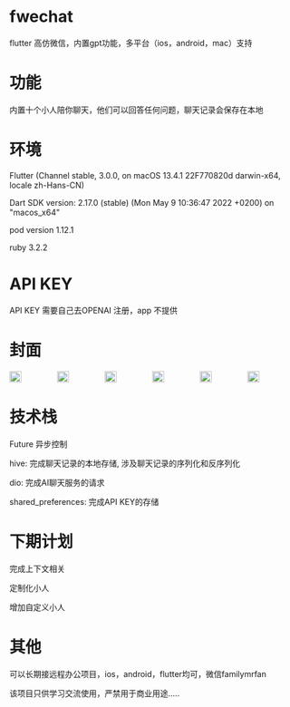 # fwechat
flutter 高仿微信，内置gpt功能，多平台（ios，android，mac）支持

# 功能
内置十个小人陪你聊天，他们可以回答任何问题，聊天记录会保存在本地

# 环境
Flutter (Channel stable, 3.0.0, on macOS 13.4.1 22F770820d darwin-x64, locale zh-Hans-CN)

Dart SDK version: 2.17.0 (stable) (Mon May 9 10:36:47 2022 +0200) on "macos_x64"

pod version 1.12.1

ruby 3.2.2

# API KEY
API KEY 需要自己去OPENAI 注册，app 不提供

# 封面
<div style="display:flex;">
    <img src="https://github.com/hzfanfei/fwechat/assets/46393998/1c05cb1e-478e-4f72-b2ff-be6bbb028288" style="width:25%;" />
    <img src="https://github.com/hzfanfei/fwechat/assets/46393998/def61db3-14cd-4adf-ab5a-cb93375fd9f0" style="width:25%;" />
    <img src="https://github.com/hzfanfei/fwechat/assets/46393998/f7f19152-3964-48c4-ab0b-899c6d546ce3" style="width:25%;" />
    <img src="https://github.com/hzfanfei/fwechat/assets/46393998/10e436f1-bb73-4427-8bd8-e26e79324b38" style="width:25%;" />
    <img src="https://github.com/hzfanfei/fwechat/assets/46393998/5703f7cf-8ecb-41cc-8e59-c9049e4a36de" style="width:25%;" />
    <img src="https://github.com/hzfanfei/fwechat/assets/46393998/77dd52fb-ca1d-43cf-95c3-da4ffe69b5bc" style="width:25%;" />
</div>

# 技术栈
Future 异步控制

hive: 完成聊天记录的本地存储, 涉及聊天记录的序列化和反序列化

dio: 完成AI聊天服务的请求

shared_preferences: 完成API KEY的存储

# 下期计划
完成上下文相关

定制化小人

增加自定义小人

# 其他
可以长期接远程办公项目，ios，android，flutter均可，微信familymrfan

该项目只供学习交流使用，严禁用于商业用途.....
